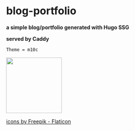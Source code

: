 # blog-portfolio
**a simple blog/portfolio generated with Hugo SSG**



__served by Caddy__

`Theme = m10c`


   
  
 
   
   
   <a href= "https://rkracht.com" title= "</>">
   

   <img src="https://cdn-icons-png.flaticon.com/512/2282/2282188.png" width="150" height="150" class="center">
  
   <a href="https://www.flaticon.com/free-icons/web-development"> icons by Freepik - Flaticon</a>
